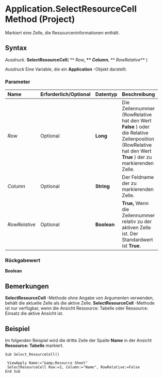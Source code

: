 
# Application.SelectResourceCell Method (Project)

Markiert eine Zelle, die Ressourceninformationen enthält.


## Syntax

 _Ausdruck_. **SelectResourceCell**( ** _Row_**, ** _Column_**, ** _RowRelative_** )

 _Ausdruck_ Eine Variable, die ein **Application** -Objekt darstellt.


### Parameter



|**Name**|**Erforderlich/Optional**|**Datentyp**|**Beschreibung**|
|:-----|:-----|:-----|:-----|
| _Row_|Optional|**Long**|Die Zeilennummer (RowRelative hat den Wert  **False** ) oder die Relative Zeilenposition (RowRelative hat den Wert **True** ) der zu markierenden Zelle.|
| _Column_|Optional|**String**|Der Feldname der zu markierenden Zelle.|
| _RowRelative_|Optional|**Boolean**|**True,** Wenn die Zeilennummer relativ zu der aktiven Zelle ist. Der Standardwert ist **True**.|

### Rückgabewert

 **Boolean**


## Bemerkungen

 **SelectResourceCell** -Methode ohne Angabe von Argumenten verwenden, behält die aktuelle Zelle als die aktive Zelle. **SelectResourceCell** -Methode ist nur verfügbar, wenn die Ansicht Ressource: Tabelle oder Ressource: Einsatz die aktive Ansicht ist.


## Beispiel

Im folgenden Beispiel wird die dritte Zeile der Spalte  **Name** in der Ansicht **Ressource: Tabelle** markiert.


```
Sub Select_ResourceCell() 
 
 ViewApply Name:="&amp;Resource Sheet" 
 SelectResourceCell Row:=3, Column:="Name", RowRelative:=False 
End Sub
```


